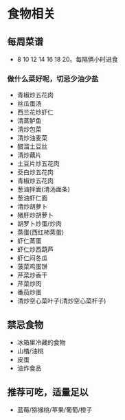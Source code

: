 # 食物相关

## 每周菜谱

- 8 10 12 14 16 18 20。每隔俩小时进食

### 做什么菜好呢，切忌少油少盐

- 青椒炒五花肉
- 丝瓜蛋汤
- 西兰花炒虾仁
- 清蒸鲈鱼
- 清炒包菜
- 清炒油麦菜
- 醋溜土豆丝
- 清炒藕片
- 土豆片炒五花肉
- 茭白炒五花肉
- 青椒炒五花肉
- 葱油拌面(清汤面条)
- 葱油虾仁面
- 清炒胡萝卜
- 猪肝炒胡萝卜
- 胡罗卜炒蛋/炒肉
- 蒸蛋(西红柿蒸蛋)
- 虾仁蒸蛋
- 虾仁炒西葫芦
- 虾仁闷冬瓜
- 菠菜鸡蛋饼
- 芹菜炒香干
- 芹菜炒肉
- 番茄炒蛋
- 清炒空心菜叶子(清炒空心菜杆子)

## 禁忌食物

- 冰箱里冷藏的食物
- 山楂/油桃
- 皮蛋
- 油炸食品

## 推荐可吃，适量足以

- 蓝莓/猕猴桃/苹果/葡萄/橙子
